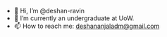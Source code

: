 - 👋 Hi, I’m @deshan-ravin
- 🌱 I’m currently an undergraduate at UoW.
- 📫 How to reach me: deshananjaladm@gmail.com
